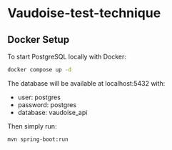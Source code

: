 # Vaudoise-test-technique

## Docker Setup
To start PostgreSQL locally with Docker:
```bash
docker compose up -d
```

The database will be available at localhost:5432 with:
- user: postgres
- password: postgres
- database: vaudoise_api

Then simply run:
```bash
mvn spring-boot:run
```
